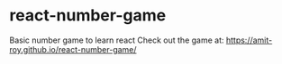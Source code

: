 # react-number-game
Basic number game to learn react
Check out the game at: https://amit-roy.github.io/react-number-game/
